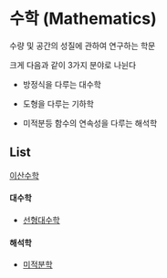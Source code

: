 # 수학 (Mathematics)
수량 및 공간의 성질에 관하여 연구하는 학문

크게 다음과 같이 3가지 분야로 나뉜다

- 방정식을 다루는 대수학

- 도형을 다루는 기하학

- 미적분등 함수의 연속성을 다루는 해석학

## List

[이산수학](DiscreteMathematics/README.md)

#### 대수학

- [선형대수학](LinearAlgebra/README.md)

#### 해석학

- [미적분학](Calculus/README.md)

